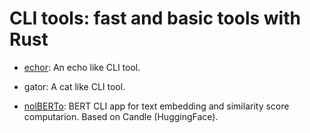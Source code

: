 # CLI tools: fast and basic tools with Rust

* [echor](https://github.com/martin-conur/rust-CLI-tools/tree/main/echor): An echo like CLI tool.

* gator: A cat like CLI tool.

* [nolBERTo](https://github.com/martin-conur/rust-CLI-tools/tree/main/nolBERTo): BERT CLI app for text embedding and similarity score computarion. Based on Candle (HuggingFace).
